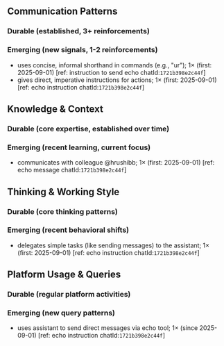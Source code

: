 ## Communication Patterns
### Durable (established, 3+ reinforcements)

### Emerging (new signals, 1-2 reinforcements)
- uses concise, informal shorthand in commands (e.g., "ur"); 1× (first: 2025-09-01) [ref: instruction to send echo chatId:`1721b398e2c44f`]
- gives direct, imperative instructions for actions; 1× (first: 2025-09-01) [ref: echo instruction chatId:`1721b398e2c44f`]

## Knowledge & Context
### Durable (core expertise, established over time)

### Emerging (recent learning, current focus)
- communicates with colleague @hrushibb; 1× (first: 2025-09-01) [ref: echo message chatId:`1721b398e2c44f`]

## Thinking & Working Style
### Durable (core thinking patterns)

### Emerging (recent behavioral shifts)
- delegates simple tasks (like sending messages) to the assistant; 1× (first: 2025-09-01) [ref: echo instruction chatId:`1721b398e2c44f`]

## Platform Usage & Queries
### Durable (regular platform activities)

### Emerging (new query patterns)
- uses assistant to send direct messages via echo tool; 1× (since 2025-09-01) [ref: echo instruction chatId:`1721b398e2c44f`]